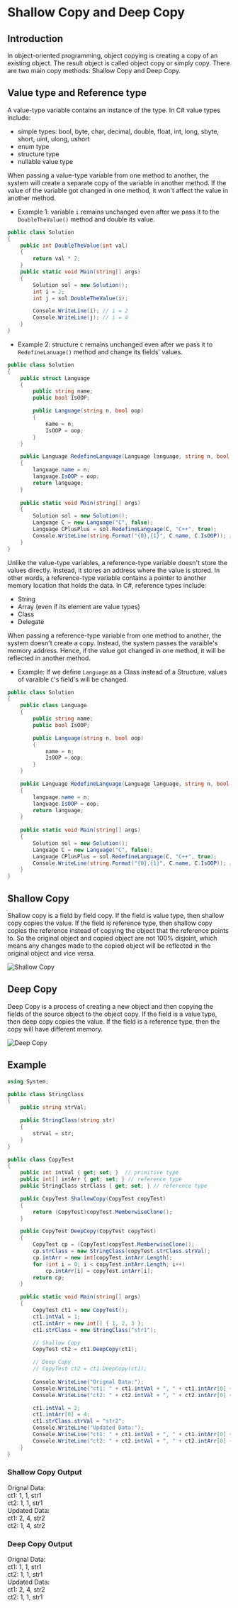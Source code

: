 # Shallow Copy and Deep Copy

## Introduction
In object-oriented programming, object copying is creating a copy of an existing object. The result object is called object copy or simply copy. There are two main copy methods: Shallow Copy and Deep Copy.

## Value type and Reference type
A value-type variable contains an instance of the type. In C# value types include:
- simple types: bool, byte, char, decimal, double, float, int, long, sbyte, short, uint, ulong, ushort
- enum type
- structure type
- nullable value type

When passing a value-type variable from one method to another, the system will create a separate copy of the variable in another method. If the value of the variable got changed in one method, it won't affect the value in another method.
* Example 1: variable ```i``` remains unchanged even after we pass it to the ```DoubleTheValue()``` method and double its value.
```C#
public class Solution
{
    public int DoubleTheValue(int val)
    {
        return val * 2;
    }
    public static void Main(string[] args)
    {
        Solution sol = new Solution();
        int i = 2;
        int j = sol.DoubleTheValue(i);

        Console.WriteLine(i); // i = 2
        Console.WriteLine(j); // i = 4
    }
}
```
* Example 2: structure ```C``` remains unchanged even after we pass it to ```RedefineLanuage()``` method and change its fields' values.
```C#
public class Solution
{
    public struct Language
    {
        public string name;
        public bool IsOOP;

        public Language(string n, bool oop)
        {
            name = n;
            IsOOP = oop;
        }
    }

    public Language RedefineLanguage(Language language, string n, bool oop)
    {
        language.name = n;
        language.IsOOP = oop;
        return language;
    }
 
    public static void Main(string[] args)
    {
        Solution sol = new Solution();
        Language C = new Language("C", false);
        Language CPlusPlus = sol.RedefineLanguage(C, "C++", true);
        Console.WriteLine(string.Format("{0},{1}", C.name, C.IsOOP)); // C,false
    }
}
```

Unlike the value-type variables, a reference-type variable doesn't store the values directly. Instead, it stores an address where the value is stored. In other words, a reference-type variable contains a pointer to another memory location that holds the data. In C#, reference types include:
- String
- Array (even if its element are value types)
- Class
- Delegate

When passing a reference-type variable from one method to another, the system doesn't create a copy. Instead, the system passes the varaible's memory address. Hence, if the value got changed in one method, it will be reflected in another method.
* Example: If we define ```Language``` as a Class instead of a Structure, values of varaible ```C```'s field's will be changed.
```C#
public class Solution
{
    public class Language
    {
        public string name;
        public bool IsOOP;

        public Language(string n, bool oop)
        {
            name = n;
            IsOOP = oop;
        }
    }

    public Language RedefineLanguage(Language language, string n, bool oop)
    {
        language.name = n;
        language.IsOOP = oop;
        return language;
    }
 
    public static void Main(string[] args)
    {
        Solution sol = new Solution();
        Language C = new Language("C", false);
        Language CPlusPlus = sol.RedefineLanguage(C, "C++", true);
        Console.WriteLine(string.Format("{0},{1}", C.name, C.IsOOP)); // C++,true      
    }
}
```
## Shallow Copy
Shallow copy is a field by field copy. If the field is value type, then shallow copy copies the value. If the field is reference type, then shallow copy copies the reference instead of copying the object that the reference points to. So the original object and copied object are not 100% disjoint, which means any changes made to the copied object will be reflected in the original object and vice versa.

![Shallow Copy](img/ShallowCopy.PNG)


## Deep Copy
Deep Copy is a process of creating a new object and then copying the fields of the source object to the object copy. If the field is a value type, then deep copy copies the value. If the field is a reference type, then the copy will have different memory.

![Deep Copy](img/DeepCopy.PNG)

## Example
```C#
using System;

public class StringClass
{
    public string strVal;

    public StringClass(string str)
    {
        strVal = str;
    }
}

public class CopyTest
{
    public int intVal { get; set; }  // primitive type
    public int[] intArr { get; set; } // reference type
    public StringClass strClass { get; set; } // reference type

    public CopyTest ShallowCopy(CopyTest copyTest)
    {
        return (CopyTest)copyTest.MemberwiseClone();
    }

    public CopyTest DeepCopy(CopyTest copyTest)
    {
        CopyTest cp = (CopyTest)copyTest.MemberwiseClone();
        cp.strClass = new StringClass(copyTest.strClass.strVal);
        cp.intArr = new int[copyTest.intArr.Length];
        for (int i = 0; i < copyTest.intArr.Length; i++)
            cp.intArr[i] = copyTest.intArr[i];
        return cp;
    }

    public static void Main(string[] args)
    {
        CopyTest ct1 = new CopyTest();
        ct1.intVal = 1;
        ct1.intArr = new int[] { 1, 2, 3 };
        ct1.strClass = new StringClass("str1");

        // Shallow Copy
        CopyTest ct2 = ct1.DeepCopy(ct1);

        // Deep Copy
        // CopyTest ct2 = ct1.DeepCopy(ct1);
        
        Console.WriteLine("Orignal Data:");
        Console.WriteLine("ct1: " + ct1.intVal + ", " + ct1.intArr[0] + ", " + ct1.strClass.strVal);
        Console.WriteLine("ct2: " + ct2.intVal + ", " + ct2.intArr[0] + ", " + ct2.strClass.strVal);

        ct1.intVal = 2;
        ct1.intArr[0] = 4;
        ct1.strClass.strVal = "str2";
        Console.WriteLine("Updated Data:");
        Console.WriteLine("ct1: " + ct1.intVal + ", " + ct1.intArr[0] + ", " + ct1.strClass.strVal);
        Console.WriteLine("ct2: " + ct2.intVal + ", " + ct2.intArr[0] + ", " + ct2.strClass.strVal);
    }
}
```
### Shallow Copy Output
Orignal Data:</br>
ct1: 1, 1, str1</br>
ct2: 1, 1, str1</br>
Updated Data:</br>
ct1: 2, 4, str2</br>
ct2: 1, 4, str2</br>

### Deep Copy Output
Orignal Data:</br>
ct1: 1, 1, str1</br>
ct2: 1, 1, str1</br>
Updated Data:</br>
ct1: 2, 4, str2</br>
ct2: 1, 1, str1</br>
